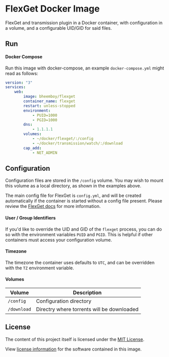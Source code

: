 FlexGet Docker Image
====================

FlexGet and transmission plugin in a Docker container, with configuration in a volume, and a configurable UID/GID for said files.

## Run

#### Docker Compose
Run this image with docker-compose, an example `docker-compose.yml` might read as follows:

```yaml
version: "3"
services:
    web:
        image: bheemboy/flexget
        container_name: flexget
        restart: unless-stopped
        environment:
            - PUID=1000
            - PGID=1000
        dns:
            - 1.1.1.1
        volumes:
            - ~/docker/flexget/:/config
            - ~/docker/transmission/watch/:/download
        cap_add: 
            - NET_ADMIN
```

## Configuration
Configuration files are stored in the `/config` volume. You may wish to mount this volume as a local directory, as shown in the examples above.

The main config file for FlexGet is `config.yml`, and will be created automatically if the container is started without a config file present. Please review the [FlexGet docs](https://flexget.com/Configuration) for more information.


#### User / Group Identifiers
If you'd like to override the UID and GID of the `flexget` process, you can do so with the environment variables `PUID` and `PGID`. This is helpful if other containers must access your configuration volume.

#### Timezone
The timezone the container uses defaults to `UTC`, and can be overridden with the `TZ` environment variable.

#### Volumes
Volume          | Description
----------------|-------------
`/config`       | Configuration directory
`/download`     | Directry where torrents will be downloaded

## License
The content of this project itself is licensed under the [MIT License](LICENSE).

View [license information](https://github.com/Flexget/Flexget/blob/develop/LICENSE) for the software contained in this image.
